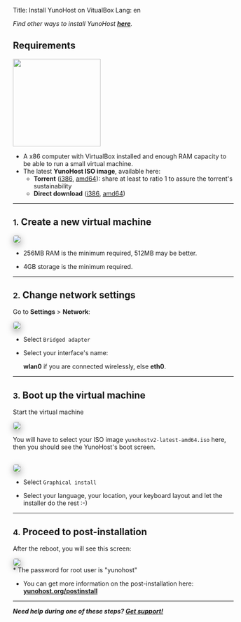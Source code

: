 Title: Install YunoHost on VitualBox
Lang: en

*Find other ways to install YunoHost **[here](/install)**.*

## Requirements

<img src="/images/virtualbox.png" width=200>

* A x86 computer with VirtualBox installed and enough RAM capacity to be able to run a small virtual machine.
* The latest **YunoHost ISO image**, available here:
  * **Torrent** ([i386](http://build.yunohost.org/yunohostv2-latest-i386.iso.torrent), [amd64](http://build.yunohost.org/yunohostv2-latest-amd64.iso.torrent)): share at least to ratio 1 to assure the torrent's sustainability
  * **Direct download** ([i386](http://build.yunohost.org/yunohostv2-latest-i386.iso), [amd64](http://build.yunohost.org/yunohostv2-latest-amd64.iso))


---

## <small>1.</small> Create a new virtual machine

<img src="/images/virtualbox_1.png" style="max-width:100%;border-radius: 5px;border: 1px solid rgba(0,0,0,0.15);box-shadow: 0 5px 15px rgba(0,0,0,0.35);">

<br>

* 256MB RAM is the minimum required, 512MB may be better.

* 4GB storage is the minimum required.

---

## <small>2.</small> Change network settings

Go to **Settings** > **Network**:

<img src="/images/virtualbox_2.png" style="max-width:100%;border-radius: 5px;border: 1px solid rgba(0,0,0,0.15);box-shadow: 0 5px 15px rgba(0,0,0,0.35);">

<br>

* Select `Bridged adapter`

* Select your interface's name:

    **wlan0** if you are connected wirelessly, else **eth0**.

---

## <small>3.</small> Boot up the virtual machine

Start the virtual machine

<img src="/images/virtualbox_2.1.png" style="max-width:100%;border-radius: 5px;border: 1px solid rgba(0,0,0,0.15);box-shadow: 0 5px 15px rgba(0,0,0,0.35);">

<br>

You will have to select your ISO image `yunohostv2-latest-amd64.iso` here, then you should see the YunoHost's boot screen.

<br>

<img src="/images/virtualbox_3.png" style="max-width:100%;border-radius: 5px;border: 1px solid rgba(0,0,0,0.15);box-shadow: 0 5px 15px rgba(0,0,0,0.35);">

<br>

* Select `Graphical install`

* Select your language, your location, your keyboard layout and let the installer do the rest :-)

---

## <small>4.</small> Proceed to post-installation

After the reboot, you will see this screen:

<img src="/images/virtualbox_4.png" style="max-width:100%;border-radius: 5px;border: 1px solid rgba(0,0,0,0.15);box-shadow: 0 5px 15px rgba(0,0,0,0.35);">

<br>
* The password for root user is "yunohost"

* You can get more information on the post-installation here: **[yunohost.org/postinstall](/postinstall)**

---

***Need help during one of these steps? [Get support!](/support)***
